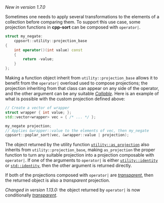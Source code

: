 *New in version 1.7.0*

Sometimes one needs to apply several transformations to the elements of a collection before comparing them. To support this use case, some projection functions in **cpp-sort** can be composed with `operator|`.

```cpp
struct my_negate:
    cppsort::utility::projection_base
{
    int operator()(int value) const
    {
        return -value;
    }
};
```

Making a function object inherit from `utility::projection_base` allows it to benefit from the `operator|` overload used to compose projections; the projection inheriting from that class can appear on any side of the operator, and the other argument can be any suitable [*Callable*][callable]. Here is an example of what is possible with the custom projection defined above:

```cpp
// Create a vector of wrapper
struct wrapper { int value; };
std::vector<wrapper> vec = { /* ... */ };

my_negate projection;
// Applies &wrapper::value to the elements of vec, then my_negate
cppsort::poplar_sort(vec, &wrapper::value | projection);
```

The object returned by the utility function [`utility::as_projection`][as_projection] also inherits from `utility::projection_base`, making `as_projection` the proper function to turn any suitable projection into a projection composable with `operator|`. If one of the arguments to `operator|` is either [`utility::identity`][utility-identity] or [`std::identity`][std-identity], then the other argument is returned directly.

If both of the projections composed with `operator|` are [*transparent*][transparent-func], then the returned object is also a *transparent* projection.

*Changed in version 1.13.0:* the object returned by `operator|` is now conditionally [*transparent*][transparent-func].


  [as_projection]: Miscellaneous-utilities.md#as_comparison-and-as_projection
  [callable]: https://en.cppreference.com/w/cpp/named_req/Callable
  [std-identity]: https://en.cppreference.com/w/cpp/utility/functional/identity
  [transparent-func]: Comparators-and-projections.md#Transparent-function-objects
  [utility-identity]: Miscellaneous-utilities.md#miscellaneous-function-objects
